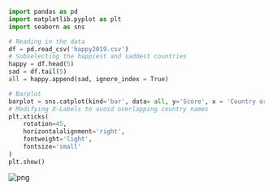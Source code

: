 ```python
import pandas as pd
import matplotlib.pyplot as plt
import seaborn as sns
```


```python
# Reading in the data
df = pd.read_csv('happy2019.csv')
# Subselecting the happiest and saddest countries
happy = df.head(5)
sad = df.tail(5)
all = happy.append(sad, ignore_index = True)
```


```python
# Barplot
barplot = sns.catplot(kind='bar', data= all, y='Score', x = 'Country or region')
# Modifying X-Labels to avoid overlapping country names
plt.xticks(
    rotation=45, 
    horizontalalignment='right',
    fontweight='light',
    fontsize='small'  
)
plt.show()
```




    
![png](Barplot_files/Barplot_2_0.png)
    


